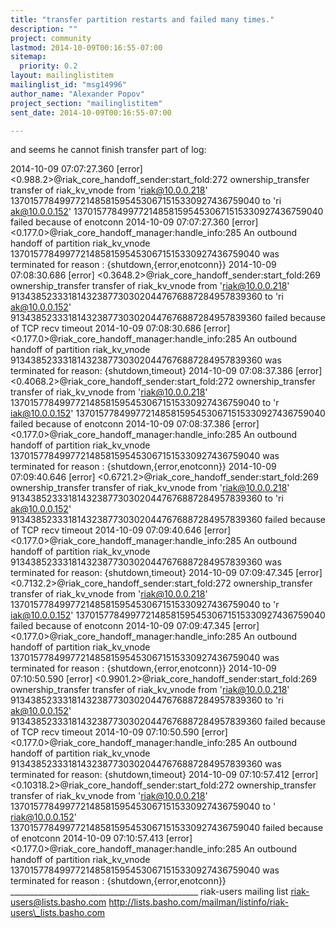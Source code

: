 ```yaml
---
title: "transfer partition restarts and failed many times."
description: ""
project: community
lastmod: 2014-10-09T00:16:55-07:00
sitemap:
  priority: 0.2
layout: mailinglistitem
mailinglist_id: "msg14996"
author_name: "Alexander Popov"
project_section: "mailinglistitem"
sent_date: 2014-10-09T00:16:55-07:00

---
```



and seems he cannot finish transfer
part of log:

2014-10-09 07:07:27.360 [error]
<0.988.2>@riak\_core\_handoff\_sender:start\_fold:272 ownership\_transfer
transfer of riak\_kv\_vnode from 'riak@10.0.0.218'
1370157784997721485815954530671515330927436759040 to 'ri
ak@10.0.0.152' 1370157784997721485815954530671515330927436759040 failed
because of enotconn
2014-10-09 07:07:27.360 [error]
<0.177.0>@riak\_core\_handoff\_manager:handle\_info:285 An outbound handoff of
partition riak\_kv\_vnode 1370157784997721485815954530671515330927436759040
was terminated for reason
: {shutdown,{error,enotconn}}
2014-10-09 07:08:30.686 [error]
<0.3648.2>@riak\_core\_handoff\_sender:start\_fold:269 ownership\_transfer
transfer of riak\_kv\_vnode from 'riak@10.0.0.218'
913438523331814323877303020447676887284957839360 to 'ri
ak@10.0.0.152' 913438523331814323877303020447676887284957839360 failed
because of TCP recv timeout
2014-10-09 07:08:30.686 [error]
<0.177.0>@riak\_core\_handoff\_manager:handle\_info:285 An outbound handoff of
partition riak\_kv\_vnode 913438523331814323877303020447676887284957839360
was terminated for reason:
 {shutdown,timeout}
2014-10-09 07:08:37.386 [error]
<0.4068.2>@riak\_core\_handoff\_sender:start\_fold:272 ownership\_transfer
transfer of riak\_kv\_vnode from 'riak@10.0.0.218'
1370157784997721485815954530671515330927436759040 to 'r
iak@10.0.0.152' 1370157784997721485815954530671515330927436759040 failed
because of enotconn
2014-10-09 07:08:37.386 [error]
<0.177.0>@riak\_core\_handoff\_manager:handle\_info:285 An outbound handoff of
partition riak\_kv\_vnode 1370157784997721485815954530671515330927436759040
was terminated for reason
: {shutdown,{error,enotconn}}
2014-10-09 07:09:40.646 [error]
<0.6721.2>@riak\_core\_handoff\_sender:start\_fold:269 ownership\_transfer
transfer of riak\_kv\_vnode from 'riak@10.0.0.218'
913438523331814323877303020447676887284957839360 to 'ri
ak@10.0.0.152' 913438523331814323877303020447676887284957839360 failed
because of TCP recv timeout
2014-10-09 07:09:40.646 [error]
<0.177.0>@riak\_core\_handoff\_manager:handle\_info:285 An outbound handoff of
partition riak\_kv\_vnode 913438523331814323877303020447676887284957839360
was terminated for reason:
 {shutdown,timeout}
2014-10-09 07:09:47.345 [error]
<0.7132.2>@riak\_core\_handoff\_sender:start\_fold:272 ownership\_transfer
transfer of riak\_kv\_vnode from 'riak@10.0.0.218'
1370157784997721485815954530671515330927436759040 to 'r
iak@10.0.0.152' 1370157784997721485815954530671515330927436759040 failed
because of enotconn
2014-10-09 07:09:47.345 [error]
<0.177.0>@riak\_core\_handoff\_manager:handle\_info:285 An outbound handoff of
partition riak\_kv\_vnode 1370157784997721485815954530671515330927436759040
was terminated for reason
: {shutdown,{error,enotconn}}
2014-10-09 07:10:50.590 [error]
<0.9901.2>@riak\_core\_handoff\_sender:start\_fold:269 ownership\_transfer
transfer of riak\_kv\_vnode from 'riak@10.0.0.218'
913438523331814323877303020447676887284957839360 to 'ri
ak@10.0.0.152' 913438523331814323877303020447676887284957839360 failed
because of TCP recv timeout
2014-10-09 07:10:50.590 [error]
<0.177.0>@riak\_core\_handoff\_manager:handle\_info:285 An outbound handoff of
partition riak\_kv\_vnode 913438523331814323877303020447676887284957839360
was terminated for reason:
 {shutdown,timeout}
2014-10-09 07:10:57.412 [error]
<0.10318.2>@riak\_core\_handoff\_sender:start\_fold:272 ownership\_transfer
transfer of riak\_kv\_vnode from 'riak@10.0.0.218'
1370157784997721485815954530671515330927436759040 to '
riak@10.0.0.152' 1370157784997721485815954530671515330927436759040 failed
because of enotconn
2014-10-09 07:10:57.413 [error]
<0.177.0>@riak\_core\_handoff\_manager:handle\_info:285 An outbound handoff of
partition riak\_kv\_vnode 1370157784997721485815954530671515330927436759040
was terminated for reason
: {shutdown,{error,enotconn}}
\_\_\_\_\_\_\_\_\_\_\_\_\_\_\_\_\_\_\_\_\_\_\_\_\_\_\_\_\_\_\_\_\_\_\_\_\_\_\_\_\_\_\_\_\_\_\_
riak-users mailing list
riak-users@lists.basho.com
http://lists.basho.com/mailman/listinfo/riak-users\_lists.basho.com

